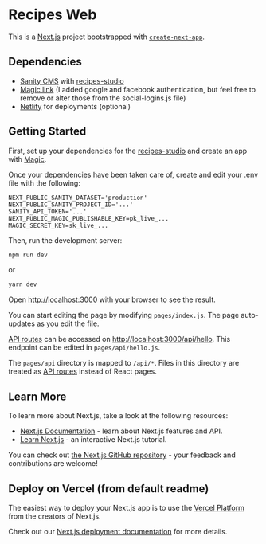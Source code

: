 # Recipes Web

This is a [Next.js](https://nextjs.org/) project bootstrapped with [`create-next-app`](https://github.com/vercel/next.js/tree/canary/packages/create-next-app).

## Dependencies

- [Sanity CMS](https://sanity.io) with [recipes-studio](https://github.com/ajax2012/recipes-studio)
- [Magic link](https://magic.link) (I added google and facebook authentication, but feel free to remove or alter those from the social-logins.js file)
- [Netlify](https://netlify.com) for deployments (optional)

## Getting Started

First, set up your dependencies for the [recipes-studio](https://github.com/ajax2012/recipes-studio) and create an app with [Magic](https://magic.link).

Once your dependencies have been taken care of, create and edit your .env file with the following:

```env
NEXT_PUBLIC_SANITY_DATASET='production'
NEXT_PUBLIC_SANITY_PROJECT_ID='...'
SANITY_API_TOKEN='...'
NEXT_PUBLIC_MAGIC_PUBLISHABLE_KEY=pk_live_...
MAGIC_SECRET_KEY=sk_live_...
```

Then, run the development server:

```bash
npm run dev
```

or

```bash
yarn dev
```

Open [http://localhost:3000](http://localhost:3000) with your browser to see the result.

You can start editing the page by modifying `pages/index.js`. The page auto-updates as you edit the file.

[API routes](https://nextjs.org/docs/api-routes/introduction) can be accessed on [http://localhost:3000/api/hello](http://localhost:3000/api/hello). This endpoint can be edited in `pages/api/hello.js`.

The `pages/api` directory is mapped to `/api/*`. Files in this directory are treated as [API routes](https://nextjs.org/docs/api-routes/introduction) instead of React pages.

## Learn More

To learn more about Next.js, take a look at the following resources:

- [Next.js Documentation](https://nextjs.org/docs) - learn about Next.js features and API.
- [Learn Next.js](https://nextjs.org/learn) - an interactive Next.js tutorial.

You can check out [the Next.js GitHub repository](https://github.com/vercel/next.js/) - your feedback and contributions are welcome!

## Deploy on Vercel (from default readme)

The easiest way to deploy your Next.js app is to use the [Vercel Platform](https://vercel.com/new?utm_medium=default-template&filter=next.js&utm_source=create-next-app&utm_campaign=create-next-app-readme) from the creators of Next.js.

Check out our [Next.js deployment documentation](https://nextjs.org/docs/deployment) for more details.
